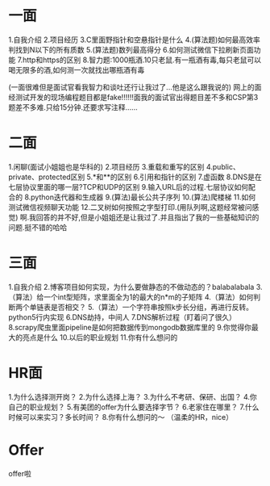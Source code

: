 # 一面
1.自我介绍
2.项目经历
3.C里面野指针和空悬指针是什么
4.(算法题)如何最高效率判找到N以下的所有质数
5.(算法题)数列最高得分
6.如何测试微信下拉刷新页面功能
7.http和https的区别
8.智力题:1000瓶酒.10只老鼠.有一瓶酒有毒,每只老鼠可以喝无限多的酒,如何测一次就找出哪瓶酒有毒

(一面很难但是面试官看我智力和谈吐还行让我过了...他是这么跟我说的)
网上的面经测试开发的现场编程题目都是fake!!!!!!面我的面试官出得题目差不多和CSP第3题差不多难.只给15分钟.还要求写注释......

# 二面
1.闲聊(面试小姐姐也是华科的)
2.项目经历
3.重载和重写的区别
4.public、private、protected区别
5.*和**的区别
6.引用和指针的区别
7.虚函数
8.DNS是在七层协议里面的哪一层?TCP和UDP的区别
9.输入URL后的过程.七层协议如何配合的
8.python迭代器和生成器
9.(算法)最长公共子序列
10.(算法)爬楼梯
11.如何测试微信视频聊天功能
12.二叉树如何按照之字型打印.(用队列啊,这题经常被问感觉)
啊.我回答的并不好,但是小姐姐还是让我过了.并且指出了我的一些基础知识的问题.挺不错的哈哈
# 三面
1.自我介绍
2.博客项目如何实现，为什么要做静态的不做动态的？balabalabala
3.（算法）给一个int型矩阵，求里面全为1的最大的n*m的子矩阵
4.（算法）如何判断两个单链表是否相交？
5.（算法）一个字符串按照k步长分组，再进行反转。python5行内实现
6.DNS劫持，中间人
7.DNS解析过程（盯着问了很久）
8.scrapy爬虫里面pipeline是如何把数据传到mongodb数据库里的
9.你觉得你最大的亮点是什么
10.以后的职业规划
11.你有什么想问的
# HR面
1.为什么选择测开岗？
2.为什么选择上海？
3.为什么不考研、保研、出国？
4.你自己的职业规划？
5.有美团的offer为什么要选择字节？
6.老家住在哪里？
7.什么时候可以来实习？多长时间？
8.你有什么想问的～
（温柔的HR，nice）
# Offer
offer啦